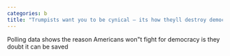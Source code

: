 ```yaml
---
categories: b
title: "Trumpists want you to be cynical — its how theyll destroy democracy"
---
```

Polling data shows the reason Americans won"t fight for democracy is they doubt it can be saved